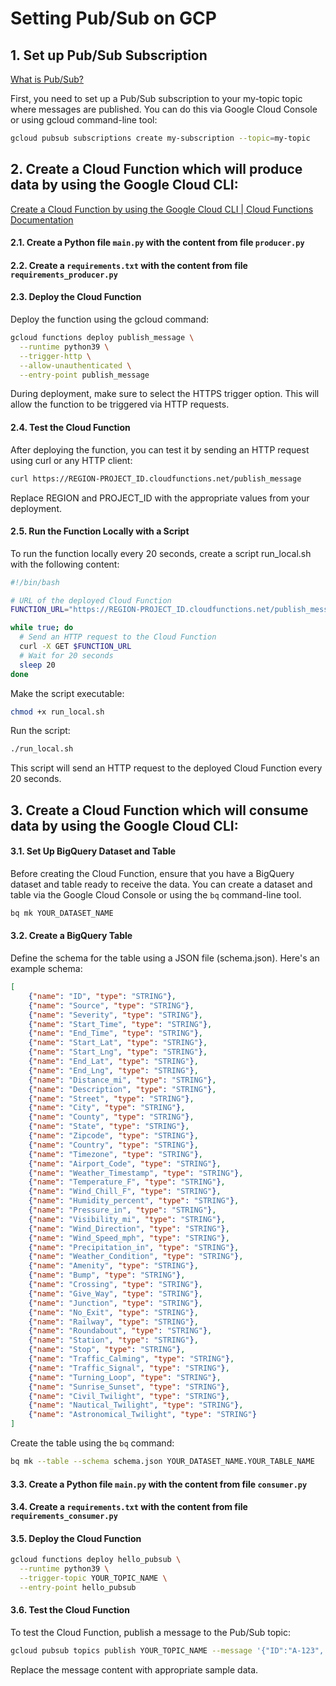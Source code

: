 # Setting Pub/Sub on GCP

## 1. Set up Pub/Sub Subscription

[What is Pub/Sub?](https://cloud.google.com/pubsub/docs/overview)

First, you need to set up a Pub/Sub subscription to your my-topic topic where messages are published. You can do this via Google Cloud Console or using gcloud command-line tool:

```bash 
gcloud pubsub subscriptions create my-subscription --topic=my-topic
```

## 2. Create a Cloud Function which will produce data by using the Google Cloud CLI:

[Create a Cloud Function by using the Google Cloud CLI | Cloud Functions Documentation](https://cloud.google.com/functions/docs/create-deploy-gcloud)

#### 2.1. Create a Python file `main.py` with the content from file `producer.py`

#### 2.2. Create a `requirements.txt` with the content from file `requirements_producer.py`

#### 2.3. Deploy the Cloud Function
Deploy the function using the gcloud command:

```sh
gcloud functions deploy publish_message \
  --runtime python39 \
  --trigger-http \
  --allow-unauthenticated \
  --entry-point publish_message
```
During deployment, make sure to select the HTTPS trigger option. This will allow the function to be triggered via HTTP requests.

#### 2.4. Test the Cloud Function
After deploying the function, you can test it by sending an HTTP request using curl or any HTTP client:

```sh
curl https://REGION-PROJECT_ID.cloudfunctions.net/publish_message
```
Replace REGION and PROJECT_ID with the appropriate values from your deployment.

#### 2.5. Run the Function Locally with a Script
To run the function locally every 20 seconds, create a script run_local.sh with the following content:

```sh
#!/bin/bash

# URL of the deployed Cloud Function
FUNCTION_URL="https://REGION-PROJECT_ID.cloudfunctions.net/publish_message"

while true; do
  # Send an HTTP request to the Cloud Function
  curl -X GET $FUNCTION_URL
  # Wait for 20 seconds
  sleep 20
done
```

Make the script executable:

```sh
chmod +x run_local.sh
```
Run the script:

```sh
./run_local.sh
```
This script will send an HTTP request to the deployed Cloud Function every 20 seconds.

## 3. Create a Cloud Function which will consume data by using the Google Cloud CLI:

#### 3.1. Set Up BigQuery Dataset and Table

Before creating the Cloud Function, ensure that you have a BigQuery dataset and table ready to receive the data. You can create a dataset and table via the Google Cloud Console or using the `bq` command-line tool.

```bash
bq mk YOUR_DATASET_NAME
```

#### 3.2. Create a BigQuery Table
Define the schema for the table using a JSON file (schema.json). Here's an example schema:

```json
[
    {"name": "ID", "type": "STRING"},
    {"name": "Source", "type": "STRING"},
    {"name": "Severity", "type": "STRING"},
    {"name": "Start_Time", "type": "STRING"},
    {"name": "End_Time", "type": "STRING"},
    {"name": "Start_Lat", "type": "STRING"},
    {"name": "Start_Lng", "type": "STRING"},
    {"name": "End_Lat", "type": "STRING"},
    {"name": "End_Lng", "type": "STRING"},
    {"name": "Distance_mi", "type": "STRING"},
    {"name": "Description", "type": "STRING"},
    {"name": "Street", "type": "STRING"},
    {"name": "City", "type": "STRING"},
    {"name": "County", "type": "STRING"},
    {"name": "State", "type": "STRING"},
    {"name": "Zipcode", "type": "STRING"},
    {"name": "Country", "type": "STRING"},
    {"name": "Timezone", "type": "STRING"},
    {"name": "Airport_Code", "type": "STRING"},
    {"name": "Weather_Timestamp", "type": "STRING"},
    {"name": "Temperature_F", "type": "STRING"},
    {"name": "Wind_Chill_F", "type": "STRING"},
    {"name": "Humidity_percent", "type": "STRING"},
    {"name": "Pressure_in", "type": "STRING"},
    {"name": "Visibility_mi", "type": "STRING"},
    {"name": "Wind_Direction", "type": "STRING"},
    {"name": "Wind_Speed_mph", "type": "STRING"},
    {"name": "Precipitation_in", "type": "STRING"},
    {"name": "Weather_Condition", "type": "STRING"},
    {"name": "Amenity", "type": "STRING"},
    {"name": "Bump", "type": "STRING"},
    {"name": "Crossing", "type": "STRING"},
    {"name": "Give_Way", "type": "STRING"},
    {"name": "Junction", "type": "STRING"},
    {"name": "No_Exit", "type": "STRING"},
    {"name": "Railway", "type": "STRING"},
    {"name": "Roundabout", "type": "STRING"},
    {"name": "Station", "type": "STRING"},
    {"name": "Stop", "type": "STRING"},
    {"name": "Traffic_Calming", "type": "STRING"},
    {"name": "Traffic_Signal", "type": "STRING"},
    {"name": "Turning_Loop", "type": "STRING"},
    {"name": "Sunrise_Sunset", "type": "STRING"},
    {"name": "Civil_Twilight", "type": "STRING"},
    {"name": "Nautical_Twilight", "type": "STRING"},
    {"name": "Astronomical_Twilight", "type": "STRING"}
]
```

Create the table using the `bq` command:

```bash
bq mk --table --schema schema.json YOUR_DATASET_NAME.YOUR_TABLE_NAME
```

#### 3.3. Create a Python file `main.py` with the content from file `consumer.py`

#### 3.4. Create a `requirements.txt` with the content from file `requirements_consumer.py`

#### 3.5. Deploy the Cloud Function

```bash
gcloud functions deploy hello_pubsub \
  --runtime python39 \
  --trigger-topic YOUR_TOPIC_NAME \
  --entry-point hello_pubsub
```

#### 3.6. Test the Cloud Function
To test the Cloud Function, publish a message to the Pub/Sub topic:

```sh
gcloud pubsub topics publish YOUR_TOPIC_NAME --message '{"ID":"A-123", "Source":"Source1", "Severity":"High", "Start_Time":"2024-07-23 12:00:00", "End_Time":"2024-07-23 13:00:00", "Start_Lat":"34.05", "Start_Lng":"-118.24"}'
```
Replace the message content with appropriate sample data.